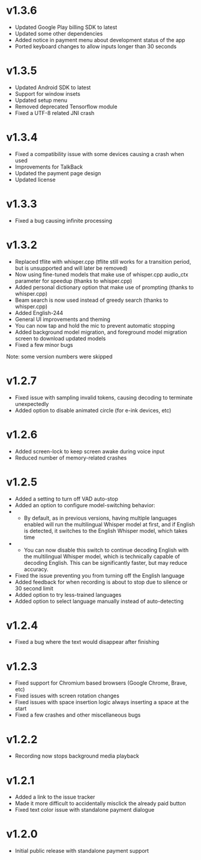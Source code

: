 # v1.3.6
* Updated Google Play billing SDK to latest
* Updated some other dependencies
* Added notice in payment menu about development status of the app
* Ported keyboard changes to allow inputs longer than 30 seconds

# v1.3.5
* Updated Android SDK to latest
* Support for window insets
* Updated setup menu
* Removed deprecated Tensorflow module
* Fixed a UTF-8 related JNI crash

# v1.3.4
* Fixed a compatibility issue with some devices causing a crash when used
* Improvements for TalkBack
* Updated the payment page design
* Updated license

# v1.3.3
* Fixed a bug causing infinite processing

# v1.3.2
* Replaced tflite with whisper.cpp (tflite still works for a transition period, but is unsupported and will later be removed)
* Now using fine-tuned models that make use of whisper.cpp audio_ctx parameter for speedup (thanks to whisper.cpp)
* Added personal dictionary option that make use of prompting (thanks to whisper.cpp)
* Beam search is now used instead of greedy search (thanks to whisper.cpp)
* Added English-244
* General UI improvements and theming
* You can now tap and hold the mic to prevent automatic stopping
* Added background model migration, and foreground model migration screen to download updated models
* Fixed a few minor bugs

Note: some version numbers were skipped

# v1.2.7
* Fixed issue with sampling invalid tokens, causing decoding to terminate unexpectedly
* Added option to disable animated circle (for e-ink devices, etc)

# v1.2.6
* Added screen-lock to keep screen awake during voice input
* Reduced number of memory-related crashes

# v1.2.5
* Added a setting to turn off VAD auto-stop 
* Added an option to configure model-switching behavior:
* * By default, as in previous versions, having multiple languages enabled will run the multilingual Whisper model at first, and if English is detected, it switches to the English Whisper model, which takes time
* * You can now disable this switch to continue decoding English with the multilingual Whisper model, which is technically capable of decoding English. This can be significantly faster, but may reduce accuracy.
* Fixed the issue preventing you from turning off the English language
* Added feedback for when recording is about to stop due to silence or 30 second limit
* Added option to try less-trained languages
* Added option to select language manually instead of auto-detecting

# v1.2.4
* Fixed a bug where the text would disappear after finishing

# v1.2.3
* Fixed support for Chromium based browsers (Google Chrome, Brave, etc)
* Fixed issues with screen rotation changes
* Fixed issues with space insertion logic always inserting a space at the start
* Fixed a few crashes and other miscellaneous bugs

# v1.2.2
* Recording now stops background media playback

# v1.2.1
* Added a link to the issue tracker
* Made it more difficult to accidentally misclick the already paid button
* Fixed text color issue with standalone payment dialogue

# v1.2.0
* Initial public release with standalone payment support